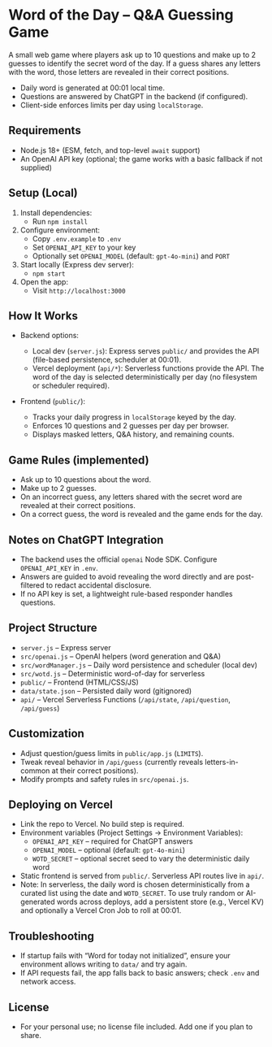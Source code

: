 # Word of the Day – Q&A Guessing Game

A small web game where players ask up to 10 questions and make up to 2 guesses to identify the secret word of the day. If a guess shares any letters with the word, those letters are revealed in their correct positions.

- Daily word is generated at 00:01 local time.
- Questions are answered by ChatGPT in the backend (if configured).
- Client-side enforces limits per day using `localStorage`.

## Requirements

- Node.js 18+ (ESM, fetch, and top-level `await` support)
- An OpenAI API key (optional; the game works with a basic fallback if not supplied)

## Setup (Local)

1. Install dependencies:
   - Run `npm install`
2. Configure environment:
   - Copy `.env.example` to `.env`
   - Set `OPENAI_API_KEY` to your key
   - Optionally set `OPENAI_MODEL` (default: `gpt-4o-mini`) and `PORT`
3. Start locally (Express dev server):
   - `npm start`
4. Open the app:
   - Visit `http://localhost:3000`

## How It Works

- Backend options:
  - Local dev (`server.js`): Express serves `public/` and provides the API (file-based persistence, scheduler at 00:01).
  - Vercel deployment (`api/*`): Serverless functions provide the API. The word of the day is selected deterministically per day (no filesystem or scheduler required).

- Frontend (`public/`):
  - Tracks your daily progress in `localStorage` keyed by the day.
  - Enforces 10 questions and 2 guesses per day per browser.
  - Displays masked letters, Q&A history, and remaining counts.

## Game Rules (implemented)

- Ask up to 10 questions about the word.
- Make up to 2 guesses.
- On an incorrect guess, any letters shared with the secret word are revealed at their correct positions.
- On a correct guess, the word is revealed and the game ends for the day.

## Notes on ChatGPT Integration

- The backend uses the official `openai` Node SDK. Configure `OPENAI_API_KEY` in `.env`.
- Answers are guided to avoid revealing the word directly and are post-filtered to redact accidental disclosure.
- If no API key is set, a lightweight rule-based responder handles questions.

## Project Structure

- `server.js` – Express server
- `src/openai.js` – OpenAI helpers (word generation and Q&A)
- `src/wordManager.js` – Daily word persistence and scheduler (local dev)
- `src/wotd.js` – Deterministic word-of-day for serverless
- `public/` – Frontend (HTML/CSS/JS)
- `data/state.json` – Persisted daily word (gitignored)
 - `api/` – Vercel Serverless Functions (`/api/state`, `/api/question`, `/api/guess`)

## Customization

- Adjust question/guess limits in `public/app.js` (`LIMITS`).
- Tweak reveal behavior in `/api/guess` (currently reveals letters-in-common at their correct positions).
- Modify prompts and safety rules in `src/openai.js`.

## Deploying on Vercel

- Link the repo to Vercel. No build step is required.
- Environment variables (Project Settings → Environment Variables):
  - `OPENAI_API_KEY` – required for ChatGPT answers
  - `OPENAI_MODEL` – optional (default: `gpt-4o-mini`)
  - `WOTD_SECRET` – optional secret seed to vary the deterministic daily word
- Static frontend is served from `public/`. Serverless API routes live in `api/`.
- Note: In serverless, the daily word is chosen deterministically from a curated list using the date and `WOTD_SECRET`. To use truly random or AI-generated words across deploys, add a persistent store (e.g., Vercel KV) and optionally a Vercel Cron Job to roll at 00:01.

## Troubleshooting

- If startup fails with “Word for today not initialized”, ensure your environment allows writing to `data/` and try again.
- If API requests fail, the app falls back to basic answers; check `.env` and network access.

## License

- For your personal use; no license file included. Add one if you plan to share.
